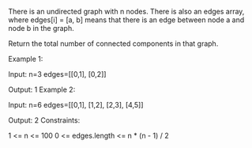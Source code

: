 There is an undirected graph with n nodes. There is also an edges array, where edges[i] = [a, b] means that there is an edge between node a and node b in the graph.

Return the total number of connected components in that graph.

Example 1:

Input:
n=3
edges=[[0,1], [0,2]]

Output:
1
Example 2:

Input:
n=6
edges=[[0,1], [1,2], [2,3], [4,5]]

Output:
2
Constraints:

1 <= n <= 100
0 <= edges.length <= n * (n - 1) / 2